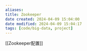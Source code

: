 ```yaml
---
aliases: 
title: Zookeeper
date created: 2024-04-09 15:04:00
date modified: 2024-04-09 15:04:17
tags: [code/big-data, project]
---
```

[[Zookeeper配置]]